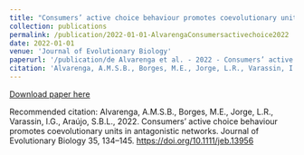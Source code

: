 ```yaml
---
title: "Consumers’ active choice behaviour promotes coevolutionary units in antagonistic networks"
collection: publications
permalink: /publication/2022-01-01-AlvarengaConsumersactivechoice2022
date: 2022-01-01
venue: 'Journal of Evolutionary Biology'
paperurl: '/publication/de Alvarenga et al. - 2022 - Consumers’ active choice behaviour promotes coevol.pdf'
citation: 'Alvarenga, A.M.S.B., Borges, M.E., Jorge, L.R., Varassin, I.G., Araújo, S.B.L., 2022. Consumers’ active choice behaviour promotes coevolutionary units in antagonistic networks. Journal of Evolutionary Biology 35, 134–145. https://doi.org/10.1111/jeb.13956'
---
```


<a href='/publication/de Alvarenga et al. - 2022 - Consumers’ active choice behaviour promotes coevol.pdf'>Download paper here</a>

Recommended citation: Alvarenga, A.M.S.B., Borges, M.E., Jorge, L.R., Varassin, I.G., Araújo, S.B.L., 2022. Consumers’ active choice behaviour promotes coevolutionary units in antagonistic networks. Journal of Evolutionary Biology 35, 134–145. https://doi.org/10.1111/jeb.13956